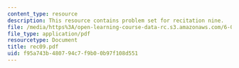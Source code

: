 ```yaml
---
content_type: resource
description: This resource contains problem set for recitation nine.
file: /media/https%3A/open-learning-course-data-rc.s3.amazonaws.com/6-041-probabilistic-systems-analysis-and-applied-probability-spring-2006/f95a743b480794c7f9b00b97f108d551_rec09.pdf
file_type: application/pdf
resourcetype: Document
title: rec09.pdf
uid: f95a743b-4807-94c7-f9b0-0b97f108d551
---
```

